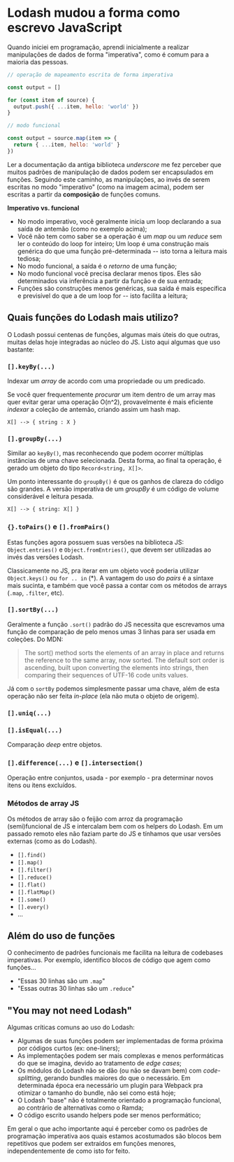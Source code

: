 # Lodash mudou a forma como escrevo JavaScript

Quando iniciei em programação, aprendi inicialmente a realizar manipulações de dados
de forma "imperativa", como é comum para a maioria das pessoas.

```js
// operação de mapeamento escrita de forma imperativa

const output = []

for (const item of source) {
  output.push({ ...item, hello: 'world' })
}

// modo funcional

const output = source.map(item => {
  return { ...item, hello: 'world' }
})
```

Ler a documentação da antiga biblioteca _underscore_ me fez perceber que muitos padrões
de manipulação de dados podem ser encapsulados em funções. Seguindo este caminho, as manipulações, ao invés de serem escritas no modo "imperativo" (como na imagem acima), podem ser escritas a partir da **composição** de funções comuns.

**Imperativo vs. funcional**

  - No modo imperativo, você geralmente inicia um loop declarando a sua saída de antemão (como no exemplo acima);
  - Você não tem como saber se a operação é um _map_ ou um _reduce_ sem ler o conteúdo do loop for inteiro; Um loop é uma construção mais genérica do que uma função pré-determinada -- isto torna a leitura mais tediosa;
  - No modo funcional, a saída é o _retorno_ de uma função;
  - No modo funcional você precisa declarar menos tipos. Eles são determinados via inferência a partir da função e de sua entrada;
  - Funções são construções menos genéricas, sua saída é mais específica e previsível do que a de um loop for -- isto facilita a leitura;


## Quais funções do Lodash mais utilizo?

O Lodash possui centenas de funções, algumas mais úteis do que outras, muitas delas hoje integradas ao núcleo do JS. Listo aqui algumas que uso bastante:

### `[].keyBy(...)`

Indexar um _array_ de acordo com uma propriedade ou um predicado.

Se você quer frequentemente _procurar_ um item dentro de um array mas quer evitar gerar uma operação O(n^2), provavelmente é mais eficiente _indexar_ a coleção de antemão, criando assim um hash map.

```
X[] --> { string : X }
```

### `[].groupBy(...)`

Similar ao `keyBy()`, mas reconhecendo que podem ocorrer múltiplas instâncias de uma chave selecionada. Desta forma, ao final ta operação, é gerado um objeto do tipo `Record<string, X[]>`.

Um ponto interessante do `groupBy()` é que os ganhos de clareza do código são grandes. A versão imperativa de um _groupBy_ é um código de volume considerável e leitura pesada.

```
X[] --> { string: X[] }
```

### `{}.toPairs()` e `[].fromPairs()`

Estas funções agora possuem suas versões na biblioteca JS: `Object.entries()` e `Object.fromEntries()`, que devem ser utilizadas ao invés das versões Lodash.

Classicamente no JS, pra iterar em um objeto você poderia utilizar `Object.keys()` ou `for .. in` (*). A vantagem do uso do _pairs_ é a sintaxe mais sucinta, e também que você passa a contar com os métodos de arrays (`.map`, `.filter`, etc).

### `[].sortBy(...)`

Geralmente a função `.sort()` padrão do JS necessita que escrevamos uma função de comparação de pelo menos umas 3 linhas para ser usada em coleções. Do MDN:

> The sort() method sorts the elements of an array in place and returns the reference to the same array, now sorted. The default sort order is ascending, built upon converting the elements into strings, then comparing their sequences of UTF-16 code units values.

Já com o `sortBy` podemos simplesmente passar uma chave, além de esta operação não ser feita _in-place_ (ela não muta o objeto de origem).


### `[].uniq(...)`

### `[].isEqual(...)`

Comparação _deep_ entre objetos.

### `[].difference(...)` e `[].intersection()`

Operação entre conjuntos, usada - por exemplo - pra determinar novos itens ou itens excluídos.

### Métodos de array JS

Os métodos de array são o feijão com arroz da programação (semi)funcional de JS e intercalam bem com os helpers do Lodash. Em um passado remoto eles não faziam parte do JS e tínhamos que usar versões externas (como as do Lodash).

  - `[].find()`
  - `[].map()`
  - `[].filter()`
  - `[].reduce()`
  - `[].flat()`
  - `[].flatMap()`
  - `[].some()`
  - `[].every()`
  - ...

## Além do uso de funções

O conhecimento de padrões funcionais me facilita na leitura de codebases imperativas. Por exemplo, identifico blocos de código que agem como funções...

  - "Essas 30 linhas são um `.map`"
  - "Essas outras 30 linhas são um `.reduce`"


## "You may not need Lodash"

Algumas críticas comuns ao uso do Lodash:

 - Algumas de suas funções podem ser implementadas de forma próxima por códigos curtos (ex: one-liners);
 - As implementações podem ser mais complexas e menos performáticas do que se imagina, devido ao tratamento de _edge cases_;
 - Os módulos do Lodash não se dão (ou não se davam bem) com _code-splitting_, gerando bundles maiores do que o necessário. Em determinada época era necessário um plugin para Webpack pra otimizar o tamanho do bundle, não sei como está hoje;
 - O Lodash "base" não é totalmente orientado a programação funcional, ao contrário de alternativas como o Ramda;
 - O código escrito usando helpers pode ser menos performático;

Em geral o que acho importante aqui é perceber como os padrões de programação imperativa aos quais estamos acostumados são blocos bem repetitivos que podem ser extraídos em funções menores, independentemente de como isto for feito.